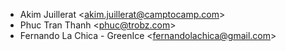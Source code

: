 - Akim Juillerat \<<akim.juillerat@camptocamp.com>\>
- Phuc Tran Thanh \<<phuc@trobz.com>\>
- Fernando La Chica - GreenIce \<<fernandolachica@gmail.com>\>
